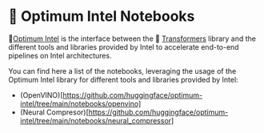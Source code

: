 <!---
Copyright 2020 The HuggingFace Team. All rights reserved.

Licensed under the Apache License, Version 2.0 (the "License");
you may not use this file except in compliance with the License.
You may obtain a copy of the License at

    http://www.apache.org/licenses/LICENSE-2.0

Unless required by applicable law or agreed to in writing, software
distributed under the License is distributed on an "AS IS" BASIS,
WITHOUT WARRANTIES OR CONDITIONS OF ANY KIND, either express or implied.
See the License for the specific language governing permissions and
limitations under the License.
-->

# 🤗 Optimum Intel Notebooks
🤗[Optimum Intel](https://github.com/huggingface/optimum-intel)  is the interface between the 🤗 [Transformers](https://github.com/huggingface/transformers) library and the different tools and libraries provided by Intel to accelerate end-to-end pipelines on Intel architectures.

You can find here a list of the notebooks, leveraging the usage of the Optimum Intel library for different tools and libraries provided by Intel:

* (OpenVINO)[https://github.com/huggingface/optimum-intel/tree/main/notebooks/openvino]
* (Neural Compresor)[https://github.com/huggingface/optimum-intel/tree/main/notebooks/neural_compressor]
